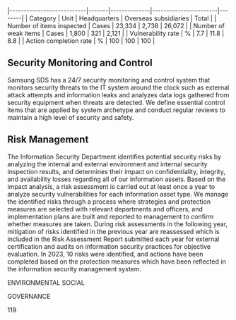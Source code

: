 |---------------------------|-------|--------------|-----------------------|--------|
| Category                  | Unit  | Headquarters | Overseas subsidiaries | Total  |
| Number of items inspected | Cases | 23,334       | 2,738                 | 26,072 |
| Number of weak items      | Cases | 1,800        | 321                   | 2,121  |
| Vulnerability rate        | %     | 7.7          | 11.8                  | 8.8    |
| Action completion rate    | %     | 100          | 100                   | 100    |

## **Security Monitoring and Control**

Samsung SDS has a 24/7 security monitoring and control system that monitors security threats to the IT system around the clock such as external attack attempts and information leaks and analyzes data logs gathered from security equipment when threats are detected. We define essential control items that are applied by system archetype and conduct regular reviews to maintain a high level of security and safety.

## **Risk Management**

The Information Security Department identifies potential security risks by analyzing the internal and external environment and internal security inspection results, and determines their impact on confidentiality, integrity, and availability losses regarding all of our information assets. Based on the impact analysis, a risk assessment is carried out at least once a year to analyze security vulnerabilities for each information asset type. We manage the identified risks through a process where strategies and protection measures are selected with relevant departments and officers, and implementation plans are built and reported to management to confirm whether measures are taken. During risk assessments in the following year, mitigation of risks identified in the previous year are reassessed which is included in the Risk Assessment Report submitted each year for external certification and audits on information security practices for objective evaluation. In 2023, 10 risks were identified, and actions have been completed based on the protection measures which have been reflected in the information security management system.

ENVIRONMENTAL SOCIAL

GOVERNANCE

119